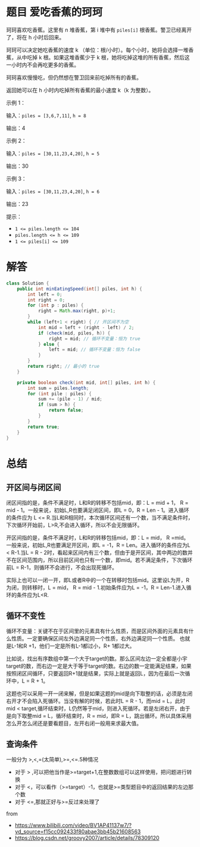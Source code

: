 # 题目 爱吃香蕉的珂珂

珂珂喜欢吃香蕉。这里有 n 堆香蕉，第 i 堆中有 ```piles[i]``` 根香蕉。警卫已经离开了，将在 h 小时后回来。

珂珂可以决定她吃香蕉的速度 k （单位：根/小时）。每个小时，她将会选择一堆香蕉，从中吃掉 k 根。如果这堆香蕉少于 k 根，她将吃掉这堆的所有香蕉，然后这一小时内不会再吃更多的香蕉。  

珂珂喜欢慢慢吃，但仍然想在警卫回来前吃掉所有的香蕉。

返回她可以在 h 小时内吃掉所有香蕉的最小速度 k（k 为整数）。

 

示例 1：

输入：```piles = [3,6,7,11]```, ```h = 8```

输出：4

示例 2：

输入：```piles = [30,11,23,4,20]```, ```h = 5```

输出：30

示例 3：

输入：```piles = [30,11,23,4,20]```, ```h = 6```

输出：23
 

提示：

* ```1 <= piles.length <= 104```
* ```piles.length <= h <= 109```
* ```1 <= piles[i] <= 109```

# 解答
```java
class Solution {
    public int minEatingSpeed(int[] piles, int h) {
        int left = 0;
        int right = 0;
        for (int p : piles) {
            right = Math.max(right, p)+1;
        }
        while (left+1 < right) { // 开区间不为空
            int mid = left + (right - left) / 2;
            if (check(mid, piles, h)) {
                right = mid; // 循环不变量：恒为 true
            } else {
                left = mid; // 循环不变量：恒为 false
            }
        }
        return right; // 最小的 true
    }

    private boolean check(int mid, int[] piles, int h) {
        int sum = piles.length;
        for (int pile : piles) {
            sum += (pile - 1) / mid;
            if (sum > h) {
                return false;
            }
        }
        return true;
    }
}
```

# 总结

## 开区间与闭区间

闭区间指的是，条件不满足时，L和R的转移不包括mid，即：L = mid + 1，
R = mid - 1。一般来说，初始L,R也要满足闭区间，即L = 0，R = Len - 1。进入循环的条件应为 L <= R.当L和R相同时，本次循环区间还有一个数，当不满足条件时，下次循环开始前，L>R,不会进入循环，所以不会无限循环。

开区间指的是，条件不满足时，L和R的转移包括mid，即：L = mid，
R =mid。一般来说，初始L,R也要满足开区间，即L = -1，R = Len。进入循环的条件应为L < R-1.当L = R - 2时，看起来区间内有三个数，但由于是开区间，其中两边的数并不在区间范围内，所以目前区间也只有一个数，即mid。若不满足条件，下次循环前L = R-1，则循环不会进行，不会出现死循环。

实际上也可以一闭一开，即L或者R中的一个在转移时包括mid。这里设L为开，R为闭，则转移时，L = mid， R = mid - 1.初始条件应为L = -1，R = Len-1.进入循环的条件应为L<R.

## 循环不变性

循环不变量：关键不在于区间里的元素具有什么性质，而是区间外面的元素具有什么性质。一定要确保区间左外边满足同一个性质，右外边满足同一个性质。
也就是L-1和R +1，他们一定是所有L-1都过小，R+ 1都过大。

比如说，找出有序数组中第一个大于target的数。那么区间左边一定全都是小宇target的数，而右边一定是大于等于target的数。右边的数一定能满足结果，如果按照闭区间循环，只要返回R+1就是结果，实际上就是返回L，因为在最后一次循环中，L = R + 1。

这题也可以采用一开一闭来解，但是如果这题的mid是向下取整的话，必须是左闭右开才不会陷入死循环。当没有解的时候，若此时L = R - 1，而mid = L，此时mid < target,循环结束时，L仍然等于mid，则进入死循环。若是左闭右开，由于是向下取整mid = L，循环结束时，R = mid，即R = L，跳出循环。所以具体采用怎么开怎么闭还是要看题目，左开右闭一般用来求最大值。

## 查询条件
一般分为 >,<,=(太简单),>=,<=.5种情况

* 对于 > ,可以把他当作是>=target+1,在整数数组可以这样使用，把问题进行转换
* 对于 <，可以看作（>=target）-1，也就是>=类型题目中的返回结果的左边那个数
* 对于 <=,那就正好与>=反过来处理了


from 
* https://www.bilibili.com/video/BV1AP41137w7/?vd_source=f15cc092433f80abae3bb45b21608563
* https://blog.csdn.net/groovy2007/article/details/78309120


